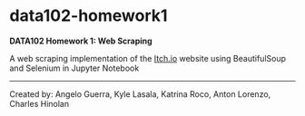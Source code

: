 # data102-homework1
**DATA102 Homework 1: Web Scraping**

A web scraping implementation of the [Itch.io](https://itch.io/) website using BeautifulSoup and Selenium in Jupyter Notebook

---

Created by: Angelo Guerra, Kyle Lasala, Katrina Roco, Anton Lorenzo, Charles Hinolan
